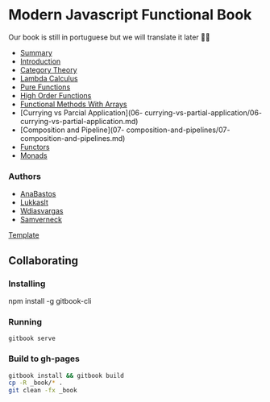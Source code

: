 # Modern Javascript Functional Book

Our book is still in portuguese but we will translate it later 🤷🏻‍️

* [Summary](README.md)
* [Introduction](00-introduction/00-introduction.md)
* [Category Theory](01-category-theory/01-category-theory.md)
* [Lambda Calculus](02-λ-calculus/02-λ-calculus.md)
* [Pure Functions](03-pure-functions/03-pure-functions.md)
* [High Order Functions](04-higher-order-functions/04-higher-order-functions.md)
* [Functional Methods With Arrays](05-functional-methods-with-arrays/05-functional-methods-with-arrays.md)
* [Currying vs Parcial Application](06- currying-vs-partial-application/06- currying-vs-partial-application.md)
* [Composition and Pipeline](07- composition-and-pipelines/07- composition-and-pipelines.md)
* [Functors](08-functors/08-functors.md)
* [Monads](09-monads/09-monads.md)

### Authors

- [AnaBastos](https://github.com/anabastos)
- [Lukkaslt](https://github.com/lukkaslt)
- [Wdiasvargas](https://github.com/wdiasvargas)
- [Samverneck](https://github.com/samverneck)

[Template](https://github.com/BjoernSchotte/gitbook-template)

## Collaborating

### Installing
npm install -g gitbook-cli

### Running
`gitbook serve`

### Build to gh-pages
```bash
gitbook install && gitbook build
cp -R _book/* .
git clean -fx _book
```